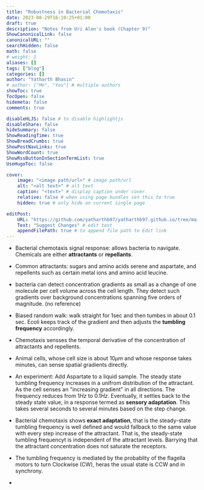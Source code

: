 ```yaml
---
title: "Robustness in Bacterial Chemotaxis"
date: 2023-08-29T16:10:25+01:00
draft: true
description: "Notes from Uri Alon's book (Chapter 9)"
ShowCanonicalLink: false
canonicalURL: ""
searchHidden: false
math: false
# weight: 1
aliases: []
tags: ["blog"]
categories: []
author: "Yatharth Bhasin"
# author: ["Me", "You"] # multiple authors
showToc: true
TocOpen: false
hidemeta: false
comments: true

disableHLJS: false # to disable highlightjs
disableShare: false
hideSummary: false
ShowReadingTime: true
ShowBreadCrumbs: true
ShowPostNavLinks: true
ShowWordCount: true
ShowRssButtonInSectionTermList: true
UseHugoToc: false

cover:
    image: "<image path/url>" # image path/url
    alt: "<alt text>" # alt text
    caption: "<text>" # display caption under cover
    relative: false # when using page bundles set this to true
    hidden: true # only hide on current single page

editPost:
    URL: "https://github.com/yatharthb97/yatharthb97.github.io/tree/main/content/"
    Text: "Suggest Changes" # edit text
    appendFilePath: true # to append file path to Edit link
---
```




+ Bacterial chemotaxis signal response: allows bacteria to navigate. Chemicals are either **attractants** or **repellants**.

+ Common attractants: sugars and amino acids serene and aspartate, and repellents such as certain metal ions and amino acid leucine.
+ bacteria can detect concentration gradients as small as a change of one molecule per cell volume across the cell length. They detect such gradients over background concentrations spanning five orders of magnitude. (no reference)
+ Biased random walk: walk straight for 1sec and then tumbes in about  0.1 sec. Ecoli keeps track of the gradient and then adjusts the **tumbling frequency** accordingly.
+ Chemotaxis sensses the temporal derivative of the concentration of attractants and repellents.
+ Animal cells, whose cell size is about $10\mu m$ and whose response takes minutes, can sense spatial gradients directly.

+ An experiment: Add Aspartate to a liquid sample. The steady state tumbling frequency increases in a unifrom distribution of the attractant. As the cell senses an "increasing gradient" in all directions. The frequency reduces from $1Hz$ to $0.1Hz$. Eventually, it settles back to the steady state value, in a response termed as **sensory adaptation**. This takes several seconds to several minutes based on the step change.
+ Bacterial chemotaxis shows **exact adaptation**, that is the steady-state tumbling frequency is well defined and would fallback to the same value with every step increase of the attractant. That is, the steady-state tumbling frequencyt is independent of the attractant levels. Barrying that the attractant concentration does not saturate the receptors.
+ The tumbling frequency is mediated by the probablity of the flagella motors to turn Clockwise (CW), heras the usual state is CCW and in synchrony.
+ 